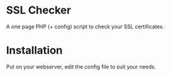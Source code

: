 # SSL Checker
A one page PHP (+ config) script to check your SSL certificates.

# Installation
Put on your webserver, edit the config file to suit your needs.
